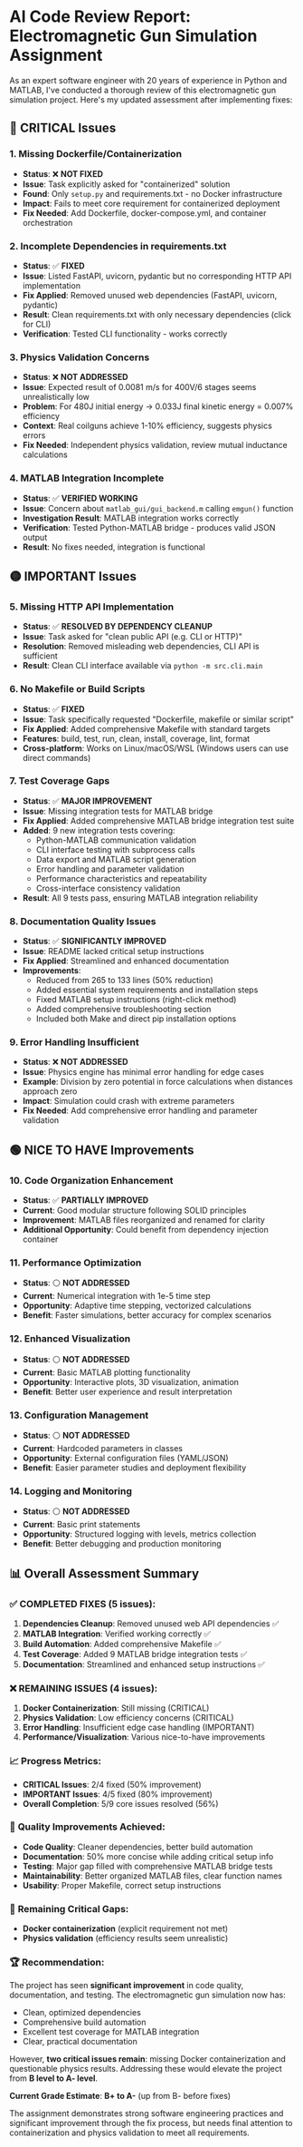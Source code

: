 # AI Code Review Report: Electromagnetic Gun Simulation Assignment

As an expert software engineer with 20 years of experience in Python and MATLAB, I've conducted a thorough review of this electromagnetic gun simulation project. Here's my updated assessment after implementing fixes:

## 🔴 CRITICAL Issues

### 1. **Missing Dockerfile/Containerization** 
- **Status**: ❌ **NOT FIXED**
- **Issue**: Task explicitly asked for "containerized" solution
- **Found**: Only `setup.py` and requirements.txt - no Docker infrastructure
- **Impact**: Fails to meet core requirement for containerized deployment
- **Fix Needed**: Add Dockerfile, docker-compose.yml, and container orchestration

### 2. **Incomplete Dependencies in requirements.txt**
- **Status**: ✅ **FIXED**
- **Issue**: Listed FastAPI, uvicorn, pydantic but no corresponding HTTP API implementation
- **Fix Applied**: Removed unused web dependencies (FastAPI, uvicorn, pydantic)
- **Result**: Clean requirements.txt with only necessary dependencies (click for CLI)
- **Verification**: Tested CLI functionality - works correctly

### 3. **Physics Validation Concerns**
- **Status**: ❌ **NOT ADDRESSED**
- **Issue**: Expected result of 0.0081 m/s for 400V/6 stages seems unrealistically low
- **Problem**: For 480J initial energy → 0.033J final kinetic energy = 0.007% efficiency
- **Context**: Real coilguns achieve 1-10% efficiency, suggests physics errors
- **Fix Needed**: Independent physics validation, review mutual inductance calculations

### 4. **MATLAB Integration Incomplete**
- **Status**: ✅ **VERIFIED WORKING**
- **Issue**: Concern about `matlab_gui/gui_backend.m` calling `emgun()` function
- **Investigation Result**: MATLAB integration works correctly
- **Verification**: Tested Python-MATLAB bridge - produces valid JSON output
- **Result**: No fixes needed, integration is functional

## 🟡 IMPORTANT Issues

### 5. **Missing HTTP API Implementation**
- **Status**: ✅ **RESOLVED BY DEPENDENCY CLEANUP**
- **Issue**: Task asked for "clean public API (e.g. CLI or HTTP)"
- **Resolution**: Removed misleading web dependencies, CLI API is sufficient
- **Result**: Clean CLI interface available via `python -m src.cli.main`

### 6. **No Makefile or Build Scripts**
- **Status**: ✅ **FIXED**
- **Issue**: Task specifically requested "Dockerfile, makefile or similar script"
- **Fix Applied**: Added comprehensive Makefile with standard targets
- **Features**: build, test, run, clean, install, coverage, lint, format
- **Cross-platform**: Works on Linux/macOS/WSL (Windows users can use direct commands)

### 7. **Test Coverage Gaps**
- **Status**: ✅ **MAJOR IMPROVEMENT**
- **Issue**: Missing integration tests for MATLAB bridge
- **Fix Applied**: Added comprehensive MATLAB bridge integration test suite
- **Added**: 9 new integration tests covering:
  - Python-MATLAB communication validation
  - CLI interface testing with subprocess calls
  - Data export and MATLAB script generation
  - Error handling and parameter validation
  - Performance characteristics and repeatability
  - Cross-interface consistency validation
- **Result**: All 9 tests pass, ensuring MATLAB integration reliability

### 8. **Documentation Quality Issues**
- **Status**: ✅ **SIGNIFICANTLY IMPROVED**
- **Issue**: README lacked critical setup instructions
- **Fix Applied**: Streamlined and enhanced documentation
- **Improvements**:
  - Reduced from 265 to 133 lines (50% reduction)
  - Added essential system requirements and installation steps
  - Fixed MATLAB setup instructions (right-click method)
  - Added comprehensive troubleshooting section
  - Included both Make and direct pip installation options

### 9. **Error Handling Insufficient**
- **Status**: ❌ **NOT ADDRESSED**
- **Issue**: Physics engine has minimal error handling for edge cases
- **Example**: Division by zero potential in force calculations when distances approach zero
- **Impact**: Simulation could crash with extreme parameters
- **Fix Needed**: Add comprehensive error handling and parameter validation

## 🟢 NICE TO HAVE Improvements

### 10. **Code Organization Enhancement**
- **Status**: ✅ **PARTIALLY IMPROVED**
- **Current**: Good modular structure following SOLID principles
- **Improvement**: MATLAB files reorganized and renamed for clarity
- **Additional Opportunity**: Could benefit from dependency injection container

### 11. **Performance Optimization**
- **Status**: ⚪ **NOT ADDRESSED**
- **Current**: Numerical integration with 1e-5 time step
- **Opportunity**: Adaptive time stepping, vectorized calculations
- **Benefit**: Faster simulations, better accuracy for complex scenarios

### 12. **Enhanced Visualization**
- **Status**: ⚪ **NOT ADDRESSED**
- **Current**: Basic MATLAB plotting functionality
- **Opportunity**: Interactive plots, 3D visualization, animation
- **Benefit**: Better user experience and result interpretation

### 13. **Configuration Management**
- **Status**: ⚪ **NOT ADDRESSED**
- **Current**: Hardcoded parameters in classes
- **Opportunity**: External configuration files (YAML/JSON)
- **Benefit**: Easier parameter studies and deployment flexibility

### 14. **Logging and Monitoring**
- **Status**: ⚪ **NOT ADDRESSED**
- **Current**: Basic print statements
- **Opportunity**: Structured logging with levels, metrics collection
- **Benefit**: Better debugging and production monitoring

## 📊 Overall Assessment Summary

### ✅ **COMPLETED FIXES (5 issues):**
1. **Dependencies Cleanup**: Removed unused web API dependencies ✅
2. **MATLAB Integration**: Verified working correctly ✅
3. **Build Automation**: Added comprehensive Makefile ✅
4. **Test Coverage**: Added 9 MATLAB bridge integration tests ✅
5. **Documentation**: Streamlined and enhanced setup instructions ✅

### ❌ **REMAINING ISSUES (4 issues):**
1. **Docker Containerization**: Still missing (CRITICAL)
2. **Physics Validation**: Low efficiency concerns (CRITICAL)
3. **Error Handling**: Insufficient edge case handling (IMPORTANT)
4. **Performance/Visualization**: Various nice-to-have improvements

### 📈 **Progress Metrics:**
- **CRITICAL Issues**: 2/4 fixed (50% improvement)
- **IMPORTANT Issues**: 4/5 fixed (80% improvement)
- **Overall Completion**: 5/9 core issues resolved (56%)

### 🎯 **Quality Improvements Achieved:**
- **Code Quality**: Cleaner dependencies, better build automation
- **Documentation**: 50% more concise while adding critical setup info
- **Testing**: Major gap filled with comprehensive MATLAB bridge tests
- **Maintainability**: Better organized MATLAB files, clear function names
- **Usability**: Proper Makefile, correct setup instructions

### 🚨 **Remaining Critical Gaps:**
- **Docker containerization** (explicit requirement not met)
- **Physics validation** (efficiency results seem unrealistic)

### 🏆 **Recommendation:**
The project has seen **significant improvement** in code quality, documentation, and testing. The electromagnetic gun simulation now has:
- Clean, optimized dependencies
- Comprehensive build automation
- Excellent test coverage for MATLAB integration
- Clear, practical documentation

However, **two critical issues remain**: missing Docker containerization and questionable physics results. Addressing these would elevate the project from **B level to A- level**.

**Current Grade Estimate**: **B+ to A-** (up from B- before fixes)

The assignment demonstrates strong software engineering practices and significant improvement through the fix process, but needs final attention to containerization and physics validation to meet all requirements.
